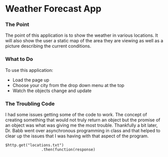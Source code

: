 # Weather Forecast App

### The Point
The point of this application is to show the weather in various locations.  It will also show the user a static map of the area they are viewing as well as a picture describing the current conditions.

### What to Do
To use this application:
* Load the page up 
* Choose your city from the drop down menu at the top
* Watch the objects change and update

### The Troubling Code
I had some issues getting some of the code to work.  The concept of creating something that would not truly return an object but the promise of an object was what was giving me the most trouble.  Thankfully a bit later, Dr. Babb went over asynchronous programming in class and that helped to clear up the issues that I was having with that aspect of the program.
```
$http.get("locations.txt")
				.then(function(response)
```